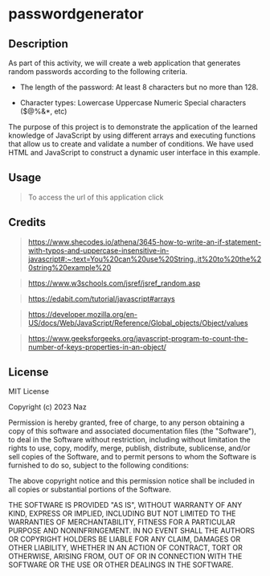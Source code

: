 # passwordgenerator



## Description

As part of this activity, we will create a web application that generates random passwords according to the following criteria.

- The length of the password:
    At least 8 characters but no more than 128.

- Character types:
    Lowercase
    Uppercase
    Numeric
    Special characters ($@%&*, etc)

The purpose of this project is to demonstrate the application of the learned knowledge of JavaScript by using different arrays and executing functions that allow us to create and validate a number of conditions.
We have used HTML and JavaScript to construct a dynamic user interface in this example.

## Usage



> To access the url of this application click 

## Credits

> https://www.shecodes.io/athena/3645-how-to-write-an-if-statement-with-typos-and-uppercase-insensitive-in-javascript#:~:text=You%20can%20use%20String.,it%20to%20the%20string%20example%20

> https://www.w3schools.com/jsref/jsref_random.asp

> https://edabit.com/tutorial/javascript#arrays

> https://developer.mozilla.org/en-US/docs/Web/JavaScript/Reference/Global_objects/Object/values

> https://www.geeksforgeeks.org/javascript-program-to-count-the-number-of-keys-properties-in-an-object/


## License

MIT License

Copyright (c) 2023 Naz

Permission is hereby granted, free of charge, to any person obtaining a copy
of this software and associated documentation files (the "Software"), to deal
in the Software without restriction, including without limitation the rights
to use, copy, modify, merge, publish, distribute, sublicense, and/or sell
copies of the Software, and to permit persons to whom the Software is
furnished to do so, subject to the following conditions:

The above copyright notice and this permission notice shall be included in all
copies or substantial portions of the Software.

THE SOFTWARE IS PROVIDED "AS IS", WITHOUT WARRANTY OF ANY KIND, EXPRESS OR
IMPLIED, INCLUDING BUT NOT LIMITED TO THE WARRANTIES OF MERCHANTABILITY,
FITNESS FOR A PARTICULAR PURPOSE AND NONINFRINGEMENT. IN NO EVENT SHALL THE
AUTHORS OR COPYRIGHT HOLDERS BE LIABLE FOR ANY CLAIM, DAMAGES OR OTHER
LIABILITY, WHETHER IN AN ACTION OF CONTRACT, TORT OR OTHERWISE, ARISING FROM,
OUT OF OR IN CONNECTION WITH THE SOFTWARE OR THE USE OR OTHER DEALINGS IN THE
SOFTWARE.